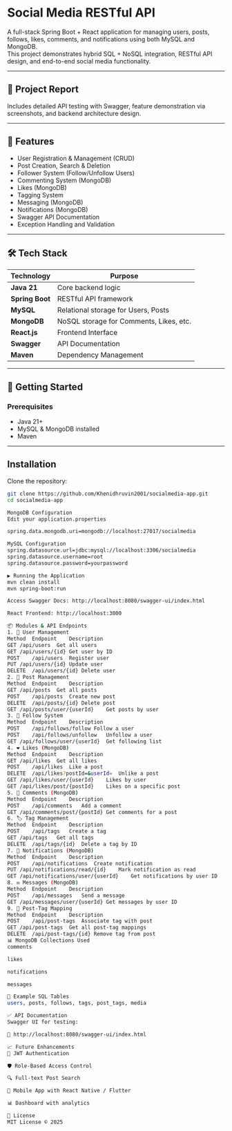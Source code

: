 # Social Media RESTful API

A full-stack Spring Boot + React application for managing users, posts, follows, likes, comments, and notifications using both MySQL and MongoDB.  
This project demonstrates hybrid SQL + NoSQL integration, RESTful API design, and end-to-end social media functionality.

---

## 📄 Project Report

Includes detailed API testing with Swagger, feature demonstration via screenshots, and backend architecture design.

---

## 🚀 Features

- User Registration & Management (CRUD)
- Post Creation, Search & Deletion
- Follower System (Follow/Unfollow Users)
- Commenting System (MongoDB)
- Likes (MongoDB)
- Tagging System
- Messaging (MongoDB)
- Notifications (MongoDB)
- Swagger API Documentation
- Exception Handling and Validation

---

## 🛠 Tech Stack

| Technology        | Purpose                                 |
|-------------------|-----------------------------------------|
| **Java 21**       | Core backend logic                      |
| **Spring Boot**   | RESTful API framework                   |
| **MySQL**         | Relational storage for Users, Posts     |
| **MongoDB**       | NoSQL storage for Comments, Likes, etc. |
| **React.js**      | Frontend Interface                      |
| **Swagger**       | API Documentation                       |
| **Maven**         | Dependency Management                   |

---

## 🧰 Getting Started

### Prerequisites

- Java 21+
- MySQL & MongoDB installed
- Maven

---

## Installation

Clone the repository:

```bash
git clone https://github.com/Khenidhruvin2001/socialmedia-app.git
cd socialmedia-app

MongoDB Configuration
Edit your application.properties

spring.data.mongodb.uri=mongodb://localhost:27017/socialmedia

MySQL Configuration
spring.datasource.url=jdbc:mysql://localhost:3306/socialmedia
spring.datasource.username=root
spring.datasource.password=yourpassword

▶️ Running the Application
mvn clean install
mvn spring-boot:run

Access Swagger Docs: http://localhost:8080/swagger-ui/index.html

React Frontend: http://localhost:3000

📦 Modules & API Endpoints
1. 👤 User Management
Method	Endpoint	Description
GET	/api/users	Get all users
GET	/api/users/{id}	Get user by ID
POST	/api/users	Register user
PUT	/api/users/{id}	Update user
DELETE	/api/users/{id}	Delete user
2. 📝 Post Management
Method	Endpoint	Description
GET	/api/posts	Get all posts
POST	/api/posts	Create new post
DELETE	/api/posts/{id}	Delete post
GET	/api/posts/user/{userId}	Get posts by user
3. 🔁 Follow System
Method	Endpoint	Description
POST	/api/follows/follow	Follow a user
POST	/api/follows/unfollow	Unfollow a user
GET	/api/follows/user/{userId}	Get following list
4. ❤️ Likes (MongoDB)
Method	Endpoint	Description
GET	/api/likes	Get all likes
POST	/api/likes	Like a post
DELETE	/api/likes?postId=&userId=	Unlike a post
GET	/api/likes/user/{userId}	Likes by user
GET	/api/likes/post/{postId}	Likes on a specific post
5. 💬 Comments (MongoDB)
Method	Endpoint	Description
POST	/api/comments	Add a comment
GET	/api/comments/post/{postId}	Get comments for a post
6. 🏷️ Tag Management
Method	Endpoint	Description
POST	/api/tags	Create a tag
GET	/api/tags	Get all tags
DELETE	/api/tags/{id}	Delete a tag by ID
7. 🔔 Notifications (MongoDB)
Method	Endpoint	Description
POST	/api/notifications	Create notification
PUT	/api/notifications/read/{id}	Mark notification as read
GET	/api/notifications/user/{userId}	Get notifications by user ID
8. ✉️ Messages (MongoDB)
Method	Endpoint	Description
POST	/api/messages	Send a message
GET	/api/messages/user/{userId}	Get messages by user ID
9. 🧩 Post-Tag Mapping
Method	Endpoint	Description
POST	/api/post-tags	Associate tag with post
GET	/api/post-tags	Get all post-tag mappings
DELETE	/api/post-tags/{id}	Remove tag from post
📊 MongoDB Collections Used
comments

likes

notifications

messages

🔧 Example SQL Tables
users, posts, follows, tags, post_tags, media

✅ API Documentation
Swagger UI for testing:

📍 http://localhost:8080/swagger-ui/index.html

📈 Future Enhancements
🔐 JWT Authentication

🛡️ Role-Based Access Control

🔍 Full-text Post Search

📱 Mobile App with React Native / Flutter

📊 Dashboard with analytics

📜 License
MIT License © 2025
